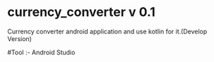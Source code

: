 # currency_converter v 0.1

Currency converter android application and use kotlin for it.(Develop Version)

#Tool :-
        Android Studio 
        
